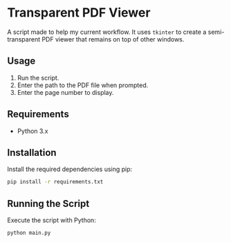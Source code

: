 # Transparent PDF Viewer

A script made to help my current workflow.
It uses `tkinter` to create a semi-transparent PDF viewer that remains on top of other windows.

## Usage

1. Run the script.
2. Enter the path to the PDF file when prompted.
3. Enter the page number to display.

## Requirements

- Python 3.x

## Installation

Install the required dependencies using pip:

```sh
pip install -r requirements.txt
```

## Running the Script

Execute the script with Python:

```sh
python main.py
```
